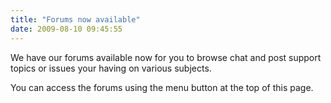 ```yaml
---
title: "Forums now available"
date: 2009-08-10 09:45:55
---
```


<div style="text-align:left; direction: ltr;">

We have our forums available now for you to browse chat and post support topics or issues your having on various subjects.

You can access the forums using the menu button at the top of this page.</div>
